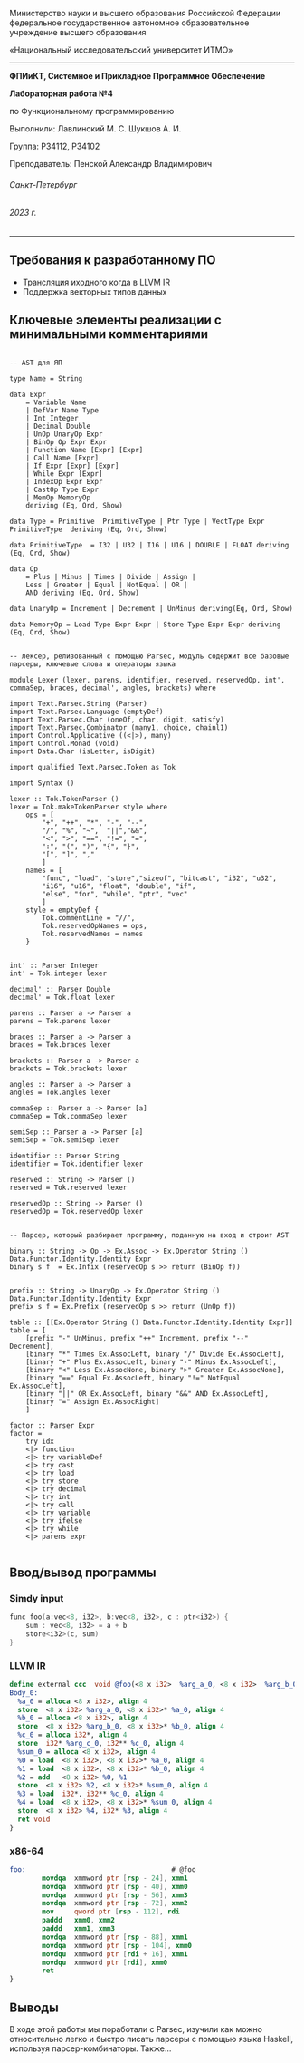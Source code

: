 Министерство науки и высшего образования Российской Федерации федеральное государственное автономное образовательное учреждение высшего образования

«Национальный исследовательский университет ИТМО»

---
__ФПИиКТ, Системное и Прикладное Программное Обеспечение__

__Лабораторная работа №4__

по Функциональному программированию

Выполнили: Лавлинский М. С. Шукшов А. И.

Группа: P34112, P34102

Преподаватель: Пенской Александр Владимирович

###### Санкт-Петербург
###### 2023 г.

---

## Требования к разработанному ПО

* Трансляция иходного когда в LLVM IR
* Поддержка векторных типов данных 

## Ключевые элементы реализации с минимальными комментариями


```

-- AST для ЯП

type Name = String

data Expr 
    = Variable Name
    | DefVar Name Type
    | Int Integer
    | Decimal Double
    | UnOp UnaryOp Expr
    | BinOp Op Expr Expr
    | Function Name [Expr] [Expr]
    | Call Name [Expr] 
    | If Expr [Expr] [Expr]
    | While Expr [Expr]
    | IndexOp Expr Expr
    | CastOp Type Expr
    | MemOp MemoryOp
    deriving (Eq, Ord, Show)

data Type = Primitive  PrimitiveType | Ptr Type | VectType Expr PrimitiveType  deriving (Eq, Ord, Show)

data PrimitiveType  = I32 | U32 | I16 | U16 | DOUBLE | FLOAT deriving (Eq, Ord, Show)

data Op 
    = Plus | Minus | Times | Divide | Assign | 
    Less | Greater | Equal | NotEqual | OR | 
    AND deriving (Eq, Ord, Show) 

data UnaryOp = Increment | Decrement | UnMinus deriving(Eq, Ord, Show)

data MemoryOp = Load Type Expr Expr | Store Type Expr Expr deriving (Eq, Ord, Show)

```

```

-- лексер, релизованный с помощью Parsec, модуль содержит все базовые парсеры, ключевые слова и операторы языка

module Lexer (lexer, parens, identifier, reserved, reservedOp, int', commaSep, braces, decimal', angles, brackets) where

import Text.Parsec.String (Parser)
import Text.Parsec.Language (emptyDef)
import Text.Parsec.Char (oneOf, char, digit, satisfy)
import Text.Parsec.Combinator (many1, choice, chainl1)
import Control.Applicative ((<|>), many)
import Control.Monad (void)
import Data.Char (isLetter, isDigit)

import qualified Text.Parsec.Token as Tok

import Syntax ()

lexer :: Tok.TokenParser ()
lexer = Tok.makeTokenParser style where
    ops = [
        "+", "++", "*", "-", "--",
        "/", "%", "~",  "||","&&", 
        "<", ">", "==", "!=", "=", 
        ":", "(", ")", "{", "}",
        "[", "]", "," 
        ]
    names = [
        "func", "load", "store","sizeof", "bitcast", "i32", "u32", 
        "i16", "u16", "float", "double", "if",
        "else", "for", "while", "ptr", "vec"
        ]
    style = emptyDef {
        Tok.commentLine = "//",
        Tok.reservedOpNames = ops,
        Tok.reservedNames = names
    }


int' :: Parser Integer
int' = Tok.integer lexer

decimal' :: Parser Double
decimal' = Tok.float lexer

parens :: Parser a -> Parser a
parens = Tok.parens lexer

braces :: Parser a -> Parser a 
braces = Tok.braces lexer

brackets :: Parser a -> Parser a 
brackets = Tok.brackets lexer

angles :: Parser a -> Parser a 
angles = Tok.angles lexer

commaSep :: Parser a -> Parser [a]
commaSep = Tok.commaSep lexer

semiSep :: Parser a -> Parser [a]
semiSep = Tok.semiSep lexer

identifier :: Parser String
identifier = Tok.identifier lexer

reserved :: String -> Parser ()
reserved = Tok.reserved lexer

reservedOp :: String -> Parser ()
reservedOp = Tok.reservedOp lexer

```

```

-- Парсер, который разбирает программу, поданную на вход и строит AST

binary :: String -> Op -> Ex.Assoc -> Ex.Operator String () Data.Functor.Identity.Identity Expr
binary s f  = Ex.Infix (reservedOp s >> return (BinOp f))


prefix :: String -> UnaryOp -> Ex.Operator String () Data.Functor.Identity.Identity Expr
prefix s f = Ex.Prefix (reservedOp s >> return (UnOp f))

table :: [[Ex.Operator String () Data.Functor.Identity.Identity Expr]]
table = [
    [prefix "-" UnMinus, prefix "++" Increment, prefix "--" Decrement],
    [binary "*" Times Ex.AssocLeft, binary "/" Divide Ex.AssocLeft],
    [binary "+" Plus Ex.AssocLeft, binary "-" Minus Ex.AssocLeft],
    [binary "<" Less Ex.AssocNone, binary ">" Greater Ex.AssocNone],
    [binary "==" Equal Ex.AssocLeft, binary "!=" NotEqual Ex.AssocLeft],
    [binary "||" OR Ex.AssocLeft, binary "&&" AND Ex.AssocLeft],
    [binary "=" Assign Ex.AssocRight]
    ]

factor :: Parser Expr
factor =
    try idx
    <|> function
    <|> try variableDef
    <|> try cast
    <|> try load
    <|> try store
    <|> try decimal
    <|> try int
    <|> try call
    <|> try variable
    <|> try ifelse
    <|> try while
    <|> parens expr


```
## Ввод/вывод программы
### Simdy input
```c
func foo(a:vec<8, i32>, b:vec<8, i32>, c : ptr<i32>) {
    sum : vec<8, i32> = a + b
    store<i32>(c, sum)
}

```
### LLVM IR
```llvm
define external ccc  void @foo(<8 x i32>  %arg_a_0, <8 x i32>  %arg_b_0, i32*  %arg_c_0)    {
Body_0:
  %a_0 = alloca <8 x i32>, align 4 
  store  <8 x i32> %arg_a_0, <8 x i32>* %a_0, align 4 
  %b_0 = alloca <8 x i32>, align 4 
  store  <8 x i32> %arg_b_0, <8 x i32>* %b_0, align 4 
  %c_0 = alloca i32*, align 4 
  store  i32* %arg_c_0, i32** %c_0, align 4 
  %sum_0 = alloca <8 x i32>, align 4 
  %0 = load  <8 x i32>, <8 x i32>* %a_0, align 4 
  %1 = load  <8 x i32>, <8 x i32>* %b_0, align 4 
  %2 = add   <8 x i32> %0, %1 
  store  <8 x i32> %2, <8 x i32>* %sum_0, align 4 
  %3 = load  i32*, i32** %c_0, align 4 
  %4 = load  <8 x i32>, <8 x i32>* %sum_0, align 4 
  store  <8 x i32> %4, i32* %3, align 4 
  ret void 
}

```
### x86-64
```nasm
foo:                                    # @foo
        movdqa  xmmword ptr [rsp - 24], xmm1
        movdqa  xmmword ptr [rsp - 40], xmm0
        movdqa  xmmword ptr [rsp - 56], xmm3
        movdqa  xmmword ptr [rsp - 72], xmm2
        mov     qword ptr [rsp - 112], rdi
        paddd   xmm0, xmm2
        paddd   xmm1, xmm3
        movdqa  xmmword ptr [rsp - 88], xmm1
        movdqa  xmmword ptr [rsp - 104], xmm0
        movdqu  xmmword ptr [rdi + 16], xmm1
        movdqu  xmmword ptr [rdi], xmm0
        ret
}
```
## Выводы

В ходе этой работы мы поработали с Parsec, изучили как можно относительно легко и быстро писать парсеры с помощью языка Haskell, используя парсер-комбинаторы. Также... 
